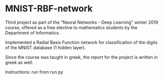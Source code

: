# MNIST-RBF-network
Third project as part of the "Neural Networks - Deep Learning" winter 2019 course, offered as a free elective to mathematics students by the Department of Informatics.

Implemented a Radial Basis Function network for classification of the digits of the MNIST database (1 hidden layer). 

Since the course was taught in greek, the report for the project is written in greek as well.

Instructions: run from run.py

